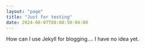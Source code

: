```yaml
---
layout: "page"
title: "Just for testing"
date: 2024-06-07T08:08:50-04:00
---
```


How can I use Jekyll for blogging.... I have no idea yet.
